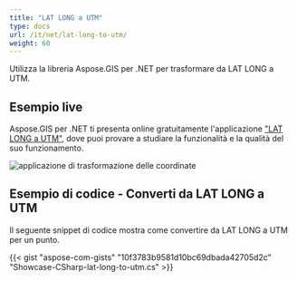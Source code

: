 ```yaml
---
title: "LAT LONG a UTM"
type: docs
url: /it/net/lat-long-to-utm/
weight: 60
---
```


Utilizza la libreria Aspose.GIS per .NET per trasformare da LAT LONG a UTM.

## **Esempio live**

Aspose.GIS per .NET ti presenta online gratuitamente l'applicazione ["LAT LONG a UTM"](https://products.aspose.app/gis/transformation/lat-long-to-utm), dove puoi provare a studiare la funzionalità e la qualità del suo funzionamento.

![applicazione di trasformazione delle coordinate](transform-coordinates.png)

## **Esempio di codice - Converti da LAT LONG a UTM**

Il seguente snippet di codice mostra come convertire da LAT LONG a UTM per un punto.

{{< gist "aspose-com-gists" "10f3783b9581d10bc69dbada42705d2c" "Showcase-CSharp-lat-long-to-utm.cs" >}}
